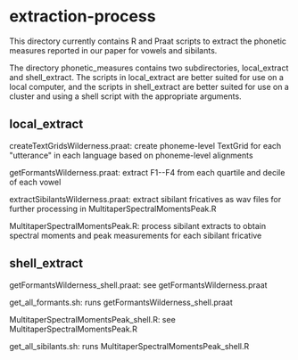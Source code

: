 # extraction-process

This directory currently contains R and Praat scripts to extract the phonetic measures reported in our paper for vowels and sibilants. 

The directory phonetic_measures contains two subdirectories, local_extract and shell_extract. The scripts in local_extract are better suited for use on a local computer, and the scripts in shell_extract are better suited for use on a cluster and using a shell script with the appropriate arguments. 

## local_extract 
createTextGridsWilderness.praat: create phoneme-level TextGrid for each "utterance" in each language based on phoneme-level alignments

getFormantsWilderness.praat: extract F1--F4 from each quartile and decile of each vowel

extractSibilantsWilderness.praat: extract sibilant fricatives as wav files for further processing in MultitaperSpectralMomentsPeak.R

MultitaperSpectralMomentsPeak.R: process sibilant extracts to obtain spectral moments and peak measurements for each sibilant fricative

## shell_extract

getFormantsWilderness_shell.praat: see getFormantsWilderness.praat

get_all_formants.sh: runs getFormantsWilderness_shell.praat

MultitaperSpectralMomentsPeak_shell.R: see MultitaperSpectralMomentsPeak.R

get_all_sibilants.sh: runs MultitaperSpectralMomentsPeak_shell.R

